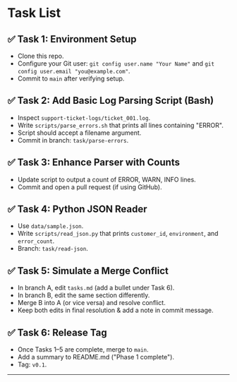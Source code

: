 # Task List

## ✅ Task 1: Environment Setup
- Clone this repo.
- Configure your Git user: `git config user.name "Your Name"` and `git config user.email "you@example.com"`.
- Commit to `main` after verifying setup.

## ✅ Task 2: Add Basic Log Parsing Script (Bash)
- Inspect `support-ticket-logs/ticket_001.log`.
- Write `scripts/parse_errors.sh` that prints all lines containing "ERROR".
- Script should accept a filename argument.
- Commit in branch: `task/parse-errors`.

## ✅ Task 3: Enhance Parser with Counts
- Update script to output a count of ERROR, WARN, INFO lines.
- Commit and open a pull request (if using GitHub).

## ✅ Task 4: Python JSON Reader
- Use `data/sample.json`.
- Write `scripts/read_json.py` that prints `customer_id`, `environment`, and `error_count`.
- Branch: `task/read-json`.

## ✅ Task 5: Simulate a Merge Conflict
- In branch A, edit `tasks.md` (add a bullet under Task 6).
- In branch B, edit the same section differently.
- Merge B into A (or vice versa) and resolve conflict.
- Keep both edits in final resolution & add a note in commit message.

## ✅ Task 6: Release Tag
- Once Tasks 1–5 are complete, merge to `main`.
- Add a summary to README.md ("Phase 1 complete").
- Tag: `v0.1`.

---
